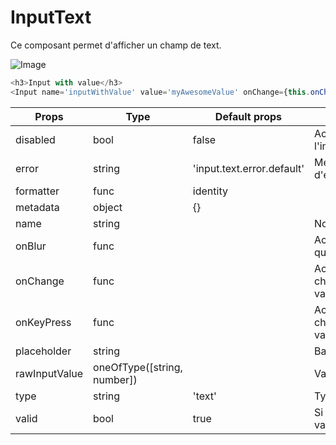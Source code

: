 # InputText

Ce composant permet d'afficher un champ de text.

![Image](https://github.com/get-focus/focus-components/blob/doc-button/src/input-text/example/capture.png?raw=true)

```javascript
<h3>Input with value</h3>
<Input name='inputWithValue' value='myAwesomeValue' onChange={this.onChangeInput('inputWithValue')} />
```


| Props | Type | Default props | Description |
|---|---|---|---|
| disabled | bool | false | Active/désactive l'input |
| error | string | 'input.text.error.default' | Message d'erreur |
| formatter | func | identity | |
| metadata | object | {} | |
| name | string | | Nom de l'input |
| onBlur | func | | Action quand on quitte le champ |
| onChange | func | | Action au changement de valeur |
| onKeyPress | func | | Action au changement de valeur |
| placeholder | string | | Balise |
| rawInputValue | oneOfType([string, number]) | | Valeur de l'input |
| type | string | 'text' | Type de l'input |
| valid | bool | true | Si le champ est valide |
